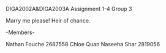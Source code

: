 DIGA2002A&DIGA2003A Assignment 1-4 Group 3

Marry me please! Heir of chance.




-Members-

Nathan Fouche 2687558 
Chloe Quan 
Naseeha Shar 2819056 
